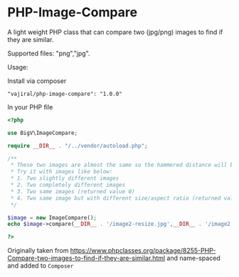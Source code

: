 # PHP-Image-Compare
A light weight PHP class that can compare two (jpg/png) images to find if they are similar.

Supported files: "png","jpg".

Usage:

Install via composer

```"vajiral/php-image-compare": "1.0.0"```

In your PHP file

```php
<?php

use BigV\ImageCompare;

require __DIR__ . "/../vendor/autoload.php";

/**
 * These two images are almost the same so the hammered distance will be less than 10
 * Try it with images like below:
 * 1. Two slightly different images
 * 2. Two completely different images
 * 3. Two same images (returned value 0)
 * 4. Two same image but with different size/aspect ratio (returned value ~0)
 */

$image = new ImageCompare();
echo $image->compare(__DIR__ . '/image2-resize.jpg',__DIR__ . '/image2.jpg');

?>
```

Originally taken from https://www.phpclasses.org/package/8255-PHP-Compare-two-images-to-find-if-they-are-similar.html and name-spaced and added to ```Composer```